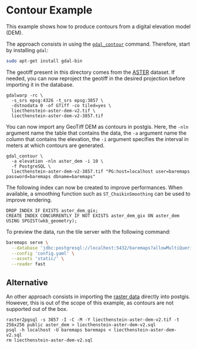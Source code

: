 # Contour Example

This example shows how to produce contours from a digital elevation model (DEM).

The approach consists in using the [`gdal_contour`](https://gdal.org/programs/gdal_contour.html) command.
Therefore, start by installing `gdal`:

```bash
sudo apt-get install gdal-bin
```

The geotiff present in this directory comes from the [ASTER](https://asterweb.jpl.nasa.gov/gdem.asp) dataset.
If needed, you can now reproject the geotiff in the desired projection before importing it in the database.

```
gdalwarp -rc \
  -s_srs epsg:4326 -t_srs epsg:3857 \
  -dstnodata 0 -of GTiff -co tiled=yes \
  liecthenstein-aster-dem-v2.tif \
  liecthenstein-aster-dem-v2-3857.tif
```

You can now import any GeoTiff DEM as contours in postgis. 
Here, the `-nln` argument name the table that contains the data, 
the `-a` argument name the column that contains the elevation, 
the `-i` argument specifies the interval in meters at which contours are generated. 

```
gdal_contour \
  -a elevation -nln aster_dem -i 10 \
  -f PostgreSQL \
  liecthenstein-aster-dem-v2-3857.tif "PG:host=localhost user=baremaps password=baremaps dbname=baremaps"
```

The following index can now be created to improve performances. 
When available, a smoothing function such as `ST_ChaikinSmoothing` can be used to improve rendering. 

```postgresql
DROP INDEX IF EXISTS aster_dem_gix;
CREATE INDEX CONCURRENTLY IF NOT EXISTS aster_dem_gix ON aster_dem USING SPGIST(wkb_geometry);
```

To preview the data, run the tile server with the following command:

```bash
baremaps serve \
  --database 'jdbc:postgresql://localhost:5432/baremaps?allowMultiQueries=true&user=baremaps&password=baremaps' \
  --config 'config.yaml' \
  --assets 'static/' \
  --reader fast
```

## Alternative

An other approach consists in importing the [raster data](https://postgis.net/docs/RT_reference.html) directly into postgis.
However, this is out of the scope of this example, as contours are not supported out of the box.

```
raster2pgsql -s 3857 -I -C -M -Y liecthenstein-aster-dem-v2.tif -t 256x256 public aster_dem > liecthenstein-aster-dem-v2.sql
psql -h localhost -U baremaps baremaps < liecthenstein-aster-dem-v2.sql
rm liecthenstein-aster-dem-v2.sql
```